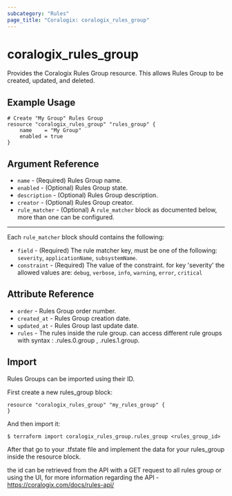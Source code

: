 ```yaml
---
subcategory: "Rules"
page_title: "Coralogix: coralogix_rules_group"
---
```


# coralogix_rules_group

Provides the Coralogix Rules Group resource. This allows Rules Group to be created, updated, and deleted.

## Example Usage

```hcl
# Create "My Group" Rules Group
resource "coralogix_rules_group" "rules_group" {
    name    = "My Group"
    enabled = true
}
```

## Argument Reference

* `name` - (Required) Rules Group name.
* `enabled` - (Optional) Rules Group state.
* `description` - (Optional) Rules Group description.
* `creator` - (Optional) Rules Group creator.
* `rule_matcher` - (Optional) A `rule_matcher` block as documented below, more than one can be configured.

---

Each `rule_matcher` block should contains the following:

* `field` - (Required) The rule matcher key, must be one of the following: `severity`, `applicationName`, `subsystemName`.
* `constraint` - (Required) The value of the constraint. for key 'severity' the allowed values are: `debug`, `verbose`, `info`, `warning`, `error`, `critical`

## Attribute Reference

* `order` - Rules Group order number.
* `created_at` - Rules Group creation date.
* `updated_at` - Rules Group last update date.
* `rules` - The rules inside the rule group. can access different rule groups with syntax : .rules.0.group , .rules.1.group.

## Import

Rules Groups can be imported using their ID.

First create a new rules_group block:

```hcl
resource "coralogix_rules_group" "my_rules_group" {
}
```

And then import it:

```
$ terraform import coralogix_rules_group.rules_group <rules_group_id>
```

After that go to your .tfstate file and implement the data for your rules_group inside the resource block.

the id can be retrieved from the API with a GET request to all rules group or using the UI,
for more information regarding the API - https://coralogix.com/docs/rules-api/